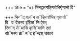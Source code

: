 +++
title = "०८ भिनद्वलमङ्गिरोभिर्गृणानो वि"

+++
भिन᳓द् वल᳓म् अ᳓ङ्गिरोभिर् गृणानो᳓  
वि᳓ प᳓र्वतस्य दृंहिता᳓नि ऐरत्  
रिण᳓ग् रो᳓धांसि कृत्रि᳓माणि एषां  
सो᳓मस्य ता᳓ म᳓द इ᳓न्द्रश् चकार